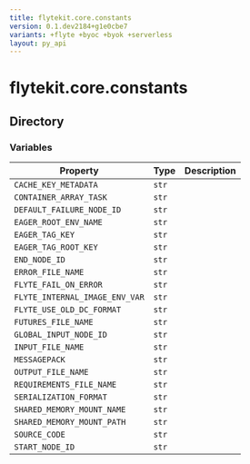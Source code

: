 ```yaml
---
title: flytekit.core.constants
version: 0.1.dev2184+g1e0cbe7
variants: +flyte +byoc +byok +serverless
layout: py_api
---
```


# flytekit.core.constants

## Directory

### Variables

| Property | Type | Description |
|-|-|-|
| `CACHE_KEY_METADATA` | `str` |  |
| `CONTAINER_ARRAY_TASK` | `str` |  |
| `DEFAULT_FAILURE_NODE_ID` | `str` |  |
| `EAGER_ROOT_ENV_NAME` | `str` |  |
| `EAGER_TAG_KEY` | `str` |  |
| `EAGER_TAG_ROOT_KEY` | `str` |  |
| `END_NODE_ID` | `str` |  |
| `ERROR_FILE_NAME` | `str` |  |
| `FLYTE_FAIL_ON_ERROR` | `str` |  |
| `FLYTE_INTERNAL_IMAGE_ENV_VAR` | `str` |  |
| `FLYTE_USE_OLD_DC_FORMAT` | `str` |  |
| `FUTURES_FILE_NAME` | `str` |  |
| `GLOBAL_INPUT_NODE_ID` | `str` |  |
| `INPUT_FILE_NAME` | `str` |  |
| `MESSAGEPACK` | `str` |  |
| `OUTPUT_FILE_NAME` | `str` |  |
| `REQUIREMENTS_FILE_NAME` | `str` |  |
| `SERIALIZATION_FORMAT` | `str` |  |
| `SHARED_MEMORY_MOUNT_NAME` | `str` |  |
| `SHARED_MEMORY_MOUNT_PATH` | `str` |  |
| `SOURCE_CODE` | `str` |  |
| `START_NODE_ID` | `str` |  |

